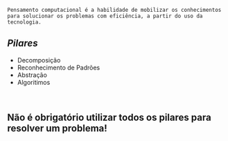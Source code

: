     Pensamento computacional é a habilidade de mobilizar os conhecimentos para solucionar os problemas com eficiência, a partir do uso da tecnologia.

## *Pilares*

- Decomposição
- Reconhecimento de Padrões
- Abstração
- Algoritimos

<br>

## **Não é obrigatório utilizar todos os pilares para resolver um problema!**